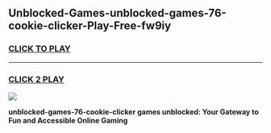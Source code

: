 
## Unblocked-Games-unblocked-games-76-cookie-clicker-Play-Free-fw9iy
<h3>
<a href="https://premium76.site?title=unblocked-games-76-cookie-clicker&ref=23A">CLICK TO PLAY</a></h3>
<hr>

<h3>
<a href="https://premium76.site?title=unblocked-games-76-cookie-clicker&ref=23A">CLICK 2 PLAY</a>
  
</h3>

<a href="https://premium76.site?title=unblocked-games-76-cookie-clicker&ref=23A"><img src="https://clearcache.store/games.png"></a>


**unblocked-games-76-cookie-clicker games unblocked: Your Gateway to Fun and Accessible Online Gaming**
